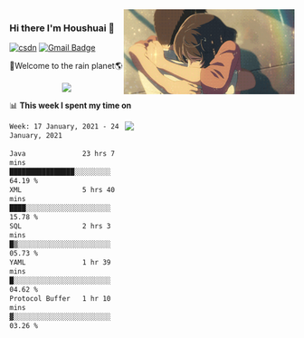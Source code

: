 <img  align='right' height="150" src="https://github.com/LikeRainDay/LikeRainDay/blob/master/pic/img_rain_1.gif?raw=true">



### Hi there I'm Houshuai :lemon:

[![csdn](https://img.shields.io/badge/-csdn-c14438?style=flat-square&logo=c&logoColor=white)](https://blog.csdn.net/qq_15807167)
[![Gmail Badge](https://img.shields.io/badge/-gmail-c14438?style=flat-square&logo=Gmail&logoColor=white&link=mailto:houshuai0816@gmail.com)](mailto:houshuai0816@gmail.com)

🚀Welcome to the rain planet🌎

<center>
<img align='center'  src="https://source.unsplash.com/random/1200x600">
</center>

📊 **This week I spent my time on**

<img align='right'   width="300" src="https://github-readme-stats.vercel.app/api?username=LikeRainDay&show_icons=true&title_color=fff&icon_color=79ff97&text_color=9f9f9f&bg_color=151515">

<!--START_SECTION:waka-->
```text
Week: 17 January, 2021 - 24 January, 2021

Java              23 hrs 7 mins   ████████████████░░░░░░░░░   64.19 % 
XML               5 hrs 40 mins   ████░░░░░░░░░░░░░░░░░░░░░   15.78 % 
SQL               2 hrs 3 mins    █▒░░░░░░░░░░░░░░░░░░░░░░░   05.73 % 
YAML              1 hr 39 mins    █░░░░░░░░░░░░░░░░░░░░░░░░   04.62 % 
Protocol Buffer   1 hr 10 mins    ▓░░░░░░░░░░░░░░░░░░░░░░░░   03.26 % 
```
<!--END_SECTION:waka-->
